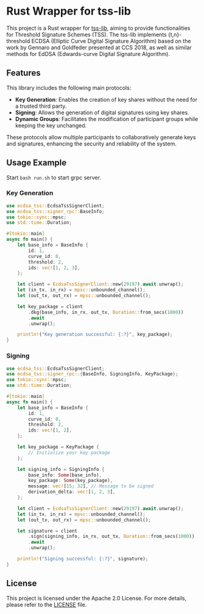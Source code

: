 # Rust Wrapper for tss-lib

This project is a Rust wrapper for [tss-lib](https://github.com/bnb-chain/tss-lib), aiming to provide functionalities for Threshold Signature Schemes (TSS). The tss-lib implements {t,n}-threshold ECDSA (Elliptic Curve Digital Signature Algorithm) based on the work by Gennaro and Goldfeder presented at CCS 2018, as well as similar methods for EdDSA (Edwards-curve Digital Signature Algorithm).

## Features

This library includes the following main protocols:

- **Key Generation**: Enables the creation of key shares without the need for a trusted third party.
- **Signing**: Allows the generation of digital signatures using key shares.
- **Dynamic Groups**: Facilitates the modification of participant groups while keeping the key unchanged.

These protocols allow multiple participants to collaboratively generate keys and signatures, enhancing the security and reliability of the system.

## Usage Example

Start ```bash run.sh``` to start grpc server.

### Key Generation

```rust
use ecdsa_tss::EcdsaTssSignerClient;
use ecdsa_tss::signer_rpc::BaseInfo;
use tokio::sync::mpsc;
use std::time::Duration;

#[tokio::main]
async fn main() {
    let base_info = BaseInfo {
        id: 1,
        curve_id: 0,
        threshold: 2,
        ids: vec![1, 2, 3],
    };

    let client = EcdsaTssSignerClient::new(29197).await.unwrap();
    let (in_tx, in_rx) = mpsc::unbounded_channel();
    let (out_tx, out_rx) = mpsc::unbounded_channel();

    let key_package = client
        .dkg(base_info, in_rx, out_tx, Duration::from_secs(1000))
        .await
        .unwrap();

    println!("Key generation successful: {:?}", key_package);
}
```

### Signing

```rust
use ecdsa_tss::EcdsaTssSignerClient;
use ecdsa_tss::signer_rpc::{BaseInfo, SigningInfo, KeyPackage};
use tokio::sync::mpsc;
use std::time::Duration;

#[tokio::main]
async fn main() {
    let base_info = BaseInfo {
        id: 1,
        curve_id: 0,
        threshold: 2,
        ids: vec![1, 2],
    };

    let key_package = KeyPackage {
        // Initialize your key package
    };

    let signing_info = SigningInfo {
        base_info: Some(base_info),
        key_package: Some(key_package),
        message: vec![15; 32], // Message to be signed
        derivation_delta: vec![1, 2, 3],
    };

    let client = EcdsaTssSignerClient::new(29197).await.unwrap();
    let (in_tx, in_rx) = mpsc::unbounded_channel();
    let (out_tx, out_rx) = mpsc::unbounded_channel();

    let signature = client
        .sign(signing_info, in_rx, out_tx, Duration::from_secs(1000))
        .await
        .unwrap();

    println!("Signing successful: {:?}", signature);
}
```


## License

This project is licensed under the Apache 2.0 License. For more details, please refer to the [LICENSE](./LICENSE) file.
